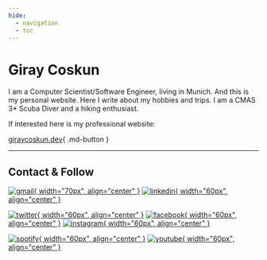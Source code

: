 ```yaml
---
hide:
  - navigation
  - toc
---
```

# Giray Coskun

I am a Computer Scientist/Software Engineer, living in Munich. And this is my personal website. Here I write about my hobbies and trips. I am a CMAS 3* Scuba Diver and a hiking enthusiast.

If interested here is my professional website:

[giraycoskun.dev](https://www.giraycoskun.dev/){ .md-button }

---

## Contact & Follow

[![gmail](./assets/icons/gmail-2.png){ width="70px", align="center" }](mailto:giraycoskun.dev@gmail.com)
[![linkedin](./assets/icons/linkedin.png){ width="60px", align="center" }](https://www.linkedin.com/in/giraycoskun/)


[![twitter](./assets/icons/twitter.png){ width="60px", align="center" }](https://twitter.com/coskun_giray)
[![facebook](./assets/icons/facebook.png){ width="60px", align="center" }](https://www.facebook.com/giray.coskun1)
[![instagram](./assets/icons/instagram.png){ width="60px", align="center" }](https://www.instagram.com/giray_coskun/)


[![spotify](./assets/icons/spotify.png){ width="60px", align="center" }](https://open.spotify.com/user/11151152114?si=_VZRftzkSj6_LeGUbOmQMQ)
[![youtube](./assets/icons/youtube.png){ width="60px", align="center" }](https://www.youtube.com/@GirayCoskunDev)